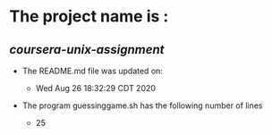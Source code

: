 # The project name is :
## *coursera-unix-assignment*
 
* The README.md file was updated on: 
 
	* Wed Aug 26 18:32:29 CDT 2020
 
* The program guessinggame.sh has the following number of lines 

	* 25 

